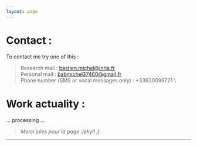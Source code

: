```yaml
---
layout: page
---
```


# Contact :
To contact me try one of this :
> Research mail : bastien.michel@inria.fr \
> Personal mail : babmichel37460@gmail.fr \
> Phone number (SMS or vocal messages only) : +33630099721 \

# Work actuality :
... processing ...



> *Merci jules pour la page Jekyll ;)*
---
